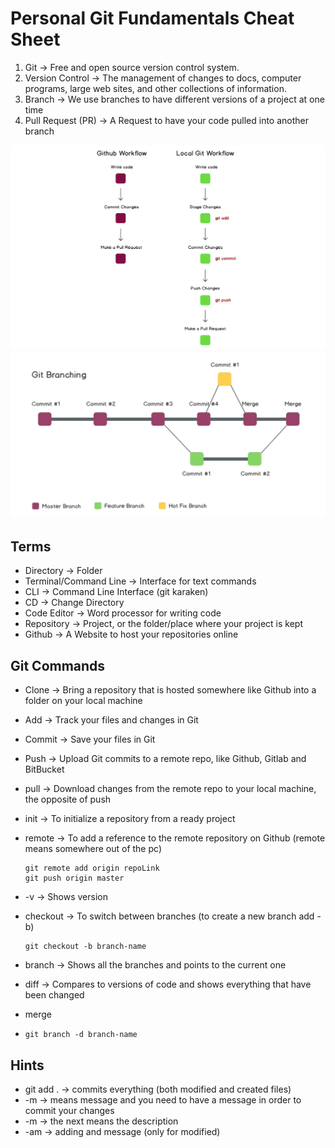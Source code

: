 # Personal Git Fundamentals Cheat Sheet

1. Git &rarr; Free and open source version control system.
2. Version Control &rarr; The management of changes to docs, computer programs, large web sites, and other collections of information.
3. Branch &rarr; We use branches to have different versions of a project at one time
4. Pull Request (PR) &rarr; A Request to have your code pulled into another branch
<img src="/images/Github flow versus Local CLI flow.jpg" alt="Workflow" />
<img src="/images/Git branching.png" alt="branching" />

## Terms

- Directory &rarr; Folder
- Terminal/Command Line &rarr; Interface for text commands
- CLI &rarr; Command Line Interface (git karaken)
- CD &rarr; Change Directory
- Code Editor &rarr; Word processor for writing code
- Repository &rarr; Project, or the folder/place where your project is kept
- Github &rarr; A Website to host your repositories online

## Git Commands

- Clone &rarr; Bring a repository that is hosted somewhere like Github into a folder on your local machine
- Add &rarr; Track your files and changes in Git
- Commit &rarr; Save your files in Git
- Push &rarr; Upload Git commits to a remote repo, like Github, Gitlab and 	BitBucket
- pull &rarr; Download changes from the remote repo to your local machine, 	the opposite of push
- init &rarr; To initialize a repository from a ready project
- remote &rarr; To add a reference to the remote repository on Github (remote means somewhere out of the pc)

    ```
    git remote add origin repoLink
    git push origin master
    ```
- -v &rarr; Shows version
- checkout &rarr; To switch between branches (to create a new branch add -b)

    ```
    git checkout -b branch-name
    ```
- branch &rarr; Shows all the branches and points to the current one
- diff &rarr; Compares to versions of code and shows everything that have been changed
- merge
- ```git branch -d branch-name```

## Hints

- git add . &rarr; commits everything (both modified and created files)
- -m &rarr; means message and you need to have a message in order to commit your changes
- -m &rarr; the next means the description
- -am &rarr; adding and message (only for modified)